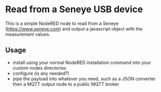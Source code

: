 # Read from a Seneye USB device
This is a simple NodeRED node to read from a Seneye (https://www.seneye.com) and output a javascript object with the measurement values.

## Usage
- install using your normal NodeRED installation command into your custom nodes directories
- configure (is any needed?)
- pipe the payload into whatever you need, such as a JSON converter then a MQTT output node to a public MQTT broker